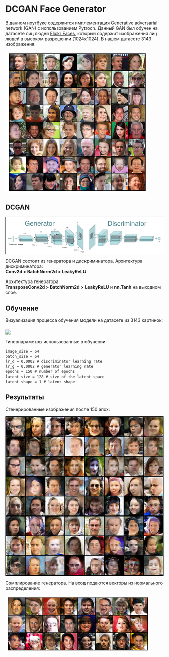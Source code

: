 # DCGAN Face Generator

В данном ноутбуке содержится имплементация Generative adversarial network (GAN) с использованием Pytroch. Данный GAN был обучен на датасете лиц людей [Flickr Faces](https://github.com/NVlabs/ffhq-dataset), который содержит изображения лиц людей в высоком разрешении (1024х1024). В нашем датасете 3143 изображения.

<p>
<img src="assets/dataset_batch.png" align="middle">
</p>

## DCGAN
<p>
<img src="assets/GAN.png" align="middle">
</p>

DCGAN состоит из генератора и дискриминатора.
Архитектура дискриминатора:
<br>
**Conv2d > BatchNorm2d > LeakyReLU**
<br>

Архитектура генератора:
<br>
**TransposeConv2d > BatchNorm2d > LeakyReLU** и **nn.Tanh** на выходном слое.
<br>

## Обучение
Визуализация процесса обучения модели на датасете из 3143 картинок:

<p>
<img src="assets/training.gif" align="middle">
</p>

Гиперпараметры использованные в обучении:
	
	image_size = 64
	batch_size = 64
	lr_d = 0.0002 # discriminator learning rate
	lr_g = 0.0002 # generator learning rate
	epochs = 150 # number of epochs
	latent_size = 128 # size of the latent space
	latent_shape = 1 # latent shape

## Результаты

Cгенерированные изображения после 150 эпох:

<p>
<img src="assets/generated-images-0150.png" align="middle">
</p>

Сэмплирование генератора. На вход подаются векторы из нормального распределения:

<p>
<img src="assets/gen_sampling.png" align="middle">
</p>
